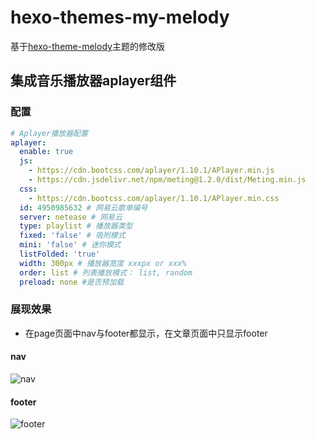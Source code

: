 # hexo-themes-my-melody

基于[hexo-theme-melody](https://github.com/Molunerfinn/hexo-theme-melody)主题的修改版


## 集成音乐播放器aplayer组件
### 配置
```yaml
# Aplayer播放器配置
aplayer: 
  enable: true
  js: 
    - https://cdn.bootcss.com/aplayer/1.10.1/APlayer.min.js
    - https://cdn.jsdelivr.net/npm/meting@1.2.0/dist/Meting.min.js
  css: 
    - https://cdn.bootcss.com/aplayer/1.10.1/APlayer.min.css
  id: 4950985632 # 网易云歌单编号
  server: netease # 网易云
  type: playlist # 播放器类型
  fixed: 'false' # 吸附模式
  mini: 'false' # 迷你模式
  listFolded: 'true'
  width: 300px # 播放器宽度 xxxpx or xxx%
  order: list # 列表播放模式： list, random
  preload: none #是否预加载
```
### 展现效果

* 在page页面中nav与footer都显示，在文章页面中只显示footer

#### nav
![nav](https://tva1.sinaimg.cn/large/00831rSTgy1gdipqcenjej31j10u01l3.jpg)
#### footer
![footer](https://tva1.sinaimg.cn/large/00831rSTgy1gdipt7z61oj32hu0icgy5.jpg)